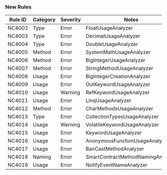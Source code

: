 ### New Rules

Rule ID | Category | Severity | Notes
--------|----------|----------|-------
NC4002 | Type | Error | FloatUsageAnalyzer
NC4003 | Type | Error | DecimalUsageAnalyzer
NC4004 | Type | Error | DoubleUsageAnalyzer
NC4005 | Method | Error    | SystemMathUsageAnalyzer
NC4006 | Method | Error    | BigIntegerUsageAnalyzer
NC4007 | Method | Error    | StringMethodUsageAnalyzer
NC4008 | Usage | Error    | BigIntegerCreationAnalyzer
NC4009 | Usage | Error    | OutKeywordUsageAnalyzer
NC4010 | Usage | Warning | RefKeywordUsageAnalyzer
NC4011 | Usage | Error    | LinqUsageAnalyzer
NC4012 | Method | Error    | CharMethodsUsageAnalyzer
NC4013 | Type | Error    | CollectionTypesUsageAnalyzer
NC4014 | Usage | Warning | VolatileKeywordUsageAnalyzer
NC4015 | Usage | Error | KeywordUsageAnalyzer
NC4016 | Usage | Error | AnonymousFunctionUsageAnalyzer
NC4017 | Usage | Error | BanCastMethodAnalyzer
NC4018 | Naming | Error | SmartContractMethodNamingAnalyzer
NC4019 | Usage | Error | NotifyEventNameAnalyzer
